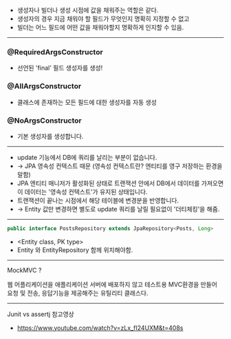 
* 생성자나 빌더나 생성 시점에 값을 채워주는 역할은 같다.
* 생성자의 경우 지금 채워야 할 필드가 무엇인지 명확히 지정할 수 없고
* 빌더는 어느 필드에 어떤 값을 채워야할지 명확하게 인지할 수 있음.
---

### @RequiredArgsConstructor 
* 선언된 'final' 필드 생성자를 생성!

### @AllArgsConstructor
* 클래스에 존재하는 모든 필드에 대한 생성자를 자동 생성

### @NoArgsConstructor
* 기본 생성자를 생성합니다.
---


* update 기능에서 DB에 쿼리를 날리는 부분이 없습니다.
* -> JPA 영속성 컨텍스트 때문 (영속성 컨텍스트란? 엔티티를 영구 저장하는 환경을 말함)
* JPA 엔티티 매니저가 활성화된 상태로 트랜잭션 안에서 DB에서 데이터를 가져오면 이 데이터는 '영속성 컨텍스트'가 유지된 상태입니다.
* 트랜잭션이 끝나는 시점에서 해당 테이블에 변경분을 반영합니다.
* -> Entity 값만 변경하면 별도로 update 쿼리를 날릴 필요없이 '더티체킹'을 해줌.
---
```java
public interface PostsRepository extends JpaRepository<Posts, Long>
``` 
* <Entity class, PK type>
* Entity 와 EntityRepository 함께 위치해야함.
---
MockMVC ?

웹 어플리케이션을 애플리케이션 서버에 배포하지 않고 테스트용 MVC환경을 만들어 요청 및 전송, 응답기능을 제공해주는 유틸리티 클래스다.

---
Junit vs assertj 참고영상
* https://www.youtube.com/watch?v=zLx_fI24UXM&t=408s